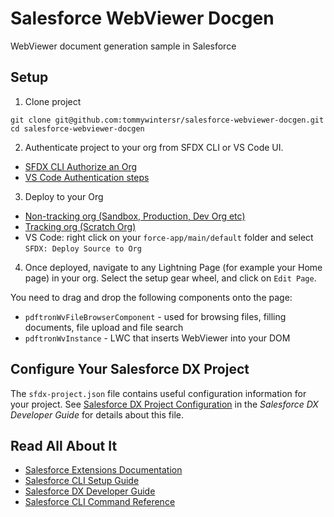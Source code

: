 # Salesforce WebViewer Docgen

WebViewer document generation sample in Salesforce

## Setup

1. Clone project
```
git clone git@github.com:tommywintersr/salesforce-webviewer-docgen.git
cd salesforce-webviewer-docgen
```

2. Authenticate project to your org from SFDX CLI or VS Code UI. 
* [SFDX CLI Authorize an Org](https://developer.salesforce.com/docs/atlas.en-us.sfdx_dev.meta/sfdx_dev/sfdx_dev_auth_web_flow.htm)
* [VS Code Authentication steps](https://salesforcediaries.com/2019/03/15/salesforce-cli-and-visual-studio-code-command-palette/)

3. Deploy to your Org
* [Non-tracking org (Sandbox, Production, Dev Org etc)](https://developer.salesforce.com/docs/atlas.en-us.sfdx_cli_reference.meta/sfdx_cli_reference/cli_reference_force_source.htm)
* [Tracking org (Scratch Org)](https://developer.salesforce.com/docs/atlas.en-us.sfdx_cli_reference.meta/sfdx_cli_reference/cli_reference_force_source.htm)
* VS Code: right click on your `force-app/main/default` folder and select `SFDX: Deploy Source to Org`

4. Once deployed, navigate to any Lightning Page (for example your Home page) in your org. Select the setup gear wheel, and click on `Edit Page`.

You need to drag and drop the following components onto the page:
* `pdftronWvFileBrowserComponent` - used for browsing files, filling documents, file upload and file search
* `pdftronWvInstance` - LWC that inserts WebViewer into your DOM

## Configure Your Salesforce DX Project

The `sfdx-project.json` file contains useful configuration information for your project. See [Salesforce DX Project Configuration](https://developer.salesforce.com/docs/atlas.en-us.sfdx_dev.meta/sfdx_dev/sfdx_dev_ws_config.htm) in the _Salesforce DX Developer Guide_ for details about this file.

## Read All About It

- [Salesforce Extensions Documentation](https://developer.salesforce.com/tools/vscode/)
- [Salesforce CLI Setup Guide](https://developer.salesforce.com/docs/atlas.en-us.sfdx_setup.meta/sfdx_setup/sfdx_setup_intro.htm)
- [Salesforce DX Developer Guide](https://developer.salesforce.com/docs/atlas.en-us.sfdx_dev.meta/sfdx_dev/sfdx_dev_intro.htm)
- [Salesforce CLI Command Reference](https://developer.salesforce.com/docs/atlas.en-us.sfdx_cli_reference.meta/sfdx_cli_reference/cli_reference.htm)
